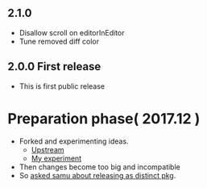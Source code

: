 ## 2.1.0
- Disallow scroll on editorInEditor
- Tune removed diff color

## 2.0.0 First release

- This is first public release

# Preparation phase( 2017.12 )

- Forked and experimenting ideas.
  - [Upstream][upstream]
  - [My experiment][experiment]
- Then changes become too big and incompatible
- So [asked samu about releasing as distinct pkg][ask].

[upstream]: https://github.com/samu/git-diff-details/
[experiment]: https://github.com/t9md/git-diff-details/
[ask]: https://github.com/samu/git-diff-details/issues/75
